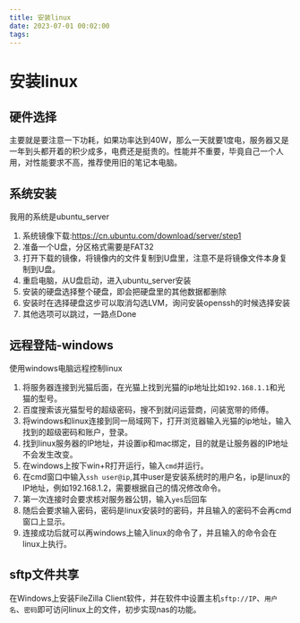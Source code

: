 ```yaml
---
title: 安装linux
date: 2023-07-01 00:02:00
tags:
---
```

# 安装linux

## 硬件选择
主要就是要注意一下功耗，如果功率达到40W，那么一天就要1度电，服务器又是一年到头都开着的积少成多，电费还是挺贵的。性能并不重要，毕竟自己一个人用，对性能要求不高，推荐使用旧的笔记本电脑。

## 系统安装
我用的系统是ubuntu_server
1. 系统镜像下载:<https://cn.ubuntu.com/download/server/step1>
2. 准备一个U盘，分区格式需要是FAT32
3. 打开下载的镜像，将镜像内的文件复制到U盘里，注意不是将镜像文件本身复制到U盘。
4. 重启电脑，从U盘启动，进入ubuntu_server安装
5. 安装的硬盘选择整个硬盘，即会把硬盘里的其他数据都删除
6. 安装时在选择硬盘这步可以取消勾选LVM，询问安装openssh的时候选择安装
7. 其他选项可以跳过，一路点Done

## 远程登陆-windows    
使用windows电脑远程控制linux
1. 将服务器连接到光猫后面，在光猫上找到光猫的ip地址比如`192.168.1.1`和光猫的型号。
2. 百度搜索该光猫型号的超级密码，搜不到就问运营商，问装宽带的师傅。
3. 将windows和linux连接到同一局域网下，打开浏览器输入光猫的ip地址，输入找到的超级密码和账户，登录。
4. 找到linux服务器的IP地址，并设置ip和mac绑定，目的就是让服务器的IP地址不会发生改变。
5. 在windows上按下win+R打开运行，输入`cmd`并运行。
6. 在cmd窗口中输入`ssh user@ip`,其中user是安装系统时的用户名，ip是linux的IP地址，例如192.168.1.2，需要根据自己的情况修改命令。
7. 第一次连接时会要求核对服务器公钥，输入`yes`后回车
8. 随后会要求输入密码，密码是linux安装时的密码，并且输入的密码不会再cmd窗口上显示。
9. 连接成功后就可以再windows上输入linux的命令了，并且输入的命令会在linux上执行。
## sftp文件共享
在Windows上安装FileZilla Client软件，并在软件中设置主机`sftp://IP`、`用户名`、`密码`即可访问linux上的文件，初步实现nas的功能。